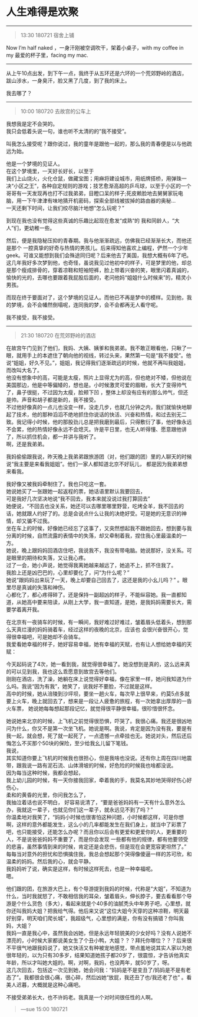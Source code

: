 # 人生难得是欢聚    

------  

> 13:30 180721 宿舍上铺     

Now I’m half naked ，一身汗刚被空调吹干，架着小桌子，with my  coffee in my 最爱的杯子里，facing my mac.    

------  

从上午10点出发，到下午一点，我终于从五环还是六环的一个荒郊野岭的酒店，跋山涉水，一身臭汗，脸又黑了几度，到了我的床上。     

我去哪了？   

------  

> 10:00 180720 去故宫的公车上  

我想我是定不会哭的。  
我只会低着头说一句，谁也听不太清的的”我不接受”。    

叫我怎么接受呢？跟你说过，我的童年是跟他一起的，那么我的青春便是以与他疏远为始。  

他是一个梦境的见证人。    
在这个梦境里，一天好长好长，以至于  
我们上山烧火，火化仓鼠，做藏宝图；用麻将建设城市，用纸牌搭桥，用弹珠一决“小区之王”，各种自定规则的游戏；技艺愈渐高超的乒乓球，以至于小区的一个哥哥有一天发现再也打不过我弟弟，目瞪口呆的样子;死皮赖脸地去舅舅家玩电脑，用一下午津津有味地猜开机密码，探索全部线被拔掉的路由器的奥秘…  
一天还剩下时间，让我们绞尽脑汁地想“怎么玩呢？”    

到现在我也没有觉得这些真诚的乐趣比起现在愈发“成熟“的 我和同龄人，“大人”们，更幼稚一些。  

然后，便是我隐秘压抑的青春期。我与他渐渐疏远，仿佛我已经渐渐长大，而他还是那个 一腔真挚的好奇与热情的男孩儿。后来得知他喜欢上编程，俨然一个少年geek。可谁又能想到我们会殊途同归呢？后来他去了美国，我想大概有6年了吧。   
这几年我好多次梦到他，也奇怪，虽说我见过他初中的样子，可是梦里的他，却总是那个瘦成排骨的，穿着凉鞋和短袖短裤，脸上带着兴奋的笑，眼里闪着真诚的，愉快的光的，去哪也要跟着我屁股后面的，老问他妈“姐姐什么时候来”的，精灵小男孩。    

而现在终于要面对了，这个梦境的见证人。而他已不再是梦中的模样。见到他，我的梦境，会不会幡然倒塌呢，连同我的梦，会不会都再无人看守呢。    

我不接受，我不接受。  

------  

> 21:30 180720 在荒郊野岭的酒店  

在故宫午门见到了他们，我妈、大姨、姨爹和我弟弟。我不敢正眼看他，只瞅了一眼，就用手上的本遮住了朝向他的视线，转过头来，果然第一句是“我不接受”。他说“姐姐，好久不见。”，姐姐，我记得我们逐渐疏远的时候，他就不再叫我姐姐，而改叫大名了。    
他没有想象中的高，可能是太瘦，照片上显得尤为的高，但也绝对不矮，但他说在美国那边，他是中等偏矮的，想也是。小时候激灵可爱的眉眼，长大了变得帅气了，鼻子很挺，不过因为太瘦，脸颊下凹 ，整体上却没有应有的那么帅气，但还是帅。声音和胡子都是新的，我不接受。     
不过他好像真的一点儿也没变一样，没走几步，也就几分钟之内，我们就愉快地聊起了技术，他的那种滔滔不绝地抓住你说话的快活、兴奋和热情，和过去别无二致。我记得小时候，他的那股劲儿总是把我磨到最后，只得敷衍了事，他好像永远不会累，他的热情好像永远不会熄灭。许是平日里，也无人听得懂、愿意跟他讲了，所以抓住机会，都一并讲与我听了。      
啊，还是我弟弟。  

我妈偷偷跟我说，昨天晚上我弟弟跟旅游团（对，他们跟的团）里的人聊天的时候说“我主要是来看我姐姐”。他们一家人都知道北京不好玩儿， 都是因为我弟弟想来看我。


我好像又被我妈牵制住了。我也只吃这一套。  
她说她买了一张跟她一起返程的票，她话语里默认我要回去，  
可是我好几次坚决地说“我不回去，我本来就没说过我打算回去”  
她便说，“不回去也没关系，她还可以去哪里哪里野营，吃烤全羊，我不回去的话，她就跟人约好了的。总是会说点什么让我的决绝好受。可是她的无意识的神情，却又骗不过我。    
坐在车上的时候，好像她已经忘了这事了，又突然想起我不跟她回去，想到要与我分离的时候，自然流露的表情中的失落，却又牵制着我，捏住我心里最温柔的一方。  
她说，晚上跟妈妈回酒店住吧，我说我不，我没有带电脑。她说那好，没关系。可是眼里的期待和失落，又让我心疼。  
过了一会，她小声说，她觉得我离她越来越远了，她追不上，抓不住我了。  
我脸上还是凶巴巴的，心里却要化了，问“为什么呢？”  
她说“跟妈妈出来玩了一天，晚上却要自己回去了，这还是我的小幺儿吗？”  。眼里尽是真诚的失落和神伤。  
心都化了，都心疼得碎了。还是保持一副超凶的样子，不能纵容她。我一直都知道，从她高中要来陪读，从刚上大学，我一直知道，是她，是我妈妈需要长大，需要学着离开我。   

在北京有一夜骑车的时候，有一瞬间，我好难过好难过，皱着眉头低着头，想到那么天真烂漫的妈妈骑着车，经过这样的夜晚的北京，应该也 会很兴奋很开心，觉得很幸福吧，可是她却不会骑车。  
我爱看她幸福的样子，她好容易幸福，她有幸福的天赋，也有让人想给她幸福的天赋：   

今天起码说了4次，她一看到我，就觉得很幸福了。她没想到是真的，这么远来真的可以见到我，我也这么乖愿意到故宫去等他们。  
 刚刚在酒店，洗了澡，她躺在床上说觉得好幸福，像在家里一样，她问我知道为什么吗。我说“因为有我”，她笑了，说我好不要脸，不过就是这样。    
高中的时候，她从涪陵到沙坪坝，要坐一趟火车，每次早上很早来，约莫5点多就要上火车，晚上就回去了，想来是一段让人疲惫的旅程，有一次她拿出厚厚的一沓火车票，  她说她每每想起那段记忆，就觉得很平静很幸福，很珍惜很怀念。    

她说她来北京的时候，上飞机之前觉得很恐惧，吓哭了。我很心痛。我还是很凶地问为什么，你又不是第一次坐飞机。她说是啊。我说，肯定是因为没有我，要是有我一起，就会想，死了就一起死了，一点遗憾一点牵挂也无。她说对头，然后还后悔怎么不买那个50块的保险，至少给我幺儿留下笔钱。  
我说，  
其实知道你要上飞机的时候我也很担心，但是我啥也没说。还有你上周在四川地震带，跟我说一路有泥石流、山体滑坡的时候，好危险的时候我也啥都没说。  
因为每当这种时候，我都会想起，  
我上幼儿园的时候，有一天你接我回家，牵着我的手，我莫名其妙地哭得好伤心好伤心，  
柔和的黄昏的光里，你问我怎么了，  
我抽泣着话也说不明白， 好容易说清了，“要是爸爸妈妈有一天有什么意外怎么办，我就这一辈子，也就见你们这一辈子，就永远见不到了吗？”  
你温柔地对我笑了，“妈妈小时候也很害怕这种问题，小时候都这样，可是你想啊，这样的意外都能发生，这么小的几率都能发生在我们身上，就当中了彩票了吧，也只能接受，还能怎么办呢？而且你以后会有更爱和更爱你的人，更重要的人，不是说爸爸妈妈不重要了，而是你会发现 一些都有他的规律，都有他要领受的悲喜，虽然事情到来的时候，肯定还是会悲伤，但是现在会更宽容更坦然了。”  
每每当对意外的担忧和恐惧擒住我，我总会想起那个哭得像傻逼一样的苏可欣，和温柔的妈妈。然后我的心，就会平静。  
我妈妈听了说，确实是这样，有时候这样死去，也是一种幸福呢。  
嗯。  

他们跟的团，在旅游大巴上，有个导游提到我妈的时候，代称是“大姐”，不知道为什么，当时我就怒了，不敢相信我的耳朵，皱着眉头，伸长脖子，要去看看那个导游是个什么货色（多大），看起来就是个40多的油腻秃头中年男子吧，心里想，就你还叫我妈大姐？把我给气得。他后来又说“这位大姐今天穿的这种凉鞋，明天最好别穿，明天咱们爬长城”，我超级气，心里想的满是，你有没有搞错？你叫我妈，大姐？  
我妈一直是我心中，虽然我会凶她，但是永远年轻貌美的少女好吗？没有人说她不漂亮的，小时候大家都说美女生了个丑小鸭，大姐？？？拜托你哪位？？？后来很不平很气地跟我妈说了，她又快活又有种被宠地感觉，带点羞地说其实人家以为她很年轻的，以为只有30多岁，结果知道她孩子都20岁了，很震惊，才告诉他真实年龄，所以才叫她大姐的。啊，对啊，我妈，也没两年，就50岁了，呀。  
这几次回去，包括这一次见到她，她会问我：“妈妈是不是变丑了/妈妈是不是有老态了”。我都很会很心痛，很心碎，然后凶她“放屁，我还丑了也/我还老了也”  。看美人迟暮，大概就是这种心痛吧。  



不接受弟弟长大，也不许妈老。我真是一个对时间很任性的人啊。   


> —sue 15:00 180721  



  
  



 
